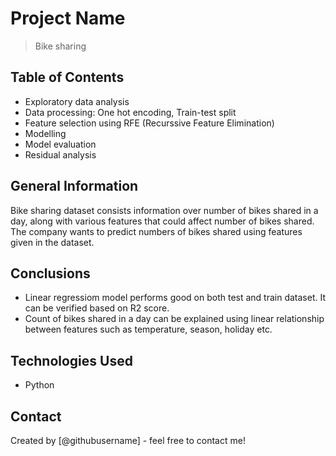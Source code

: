 # Project Name
> Bike sharing


## Table of Contents
* Exploratory data analysis
* Data processing: One hot encoding, Train-test split
* Feature selection using RFE (Recurssive Feature Elimination)
* Modelling
* Model evaluation
* Residual analysis


## General Information
Bike sharing dataset consists information over number of bikes shared in a day, along with various features that could affect number of bikes shared.
The company wants to predict numbers of bikes shared using features given in the dataset.


## Conclusions
- Linear regressiom model performs good on both test and train dataset. It can be verified based on R2 score.
- Count of bikes shared in a day can be explained using linear relationship between features such as temperature, season, holiday etc.


## Technologies Used
- Python




## Contact
Created by [@githubusername] - feel free to contact me!


<!-- Optional -->
<!-- ## License -->
<!-- This project is open source and available under the [... License](). -->

<!-- You don't have to include all sections - just the one's relevant to your project -->